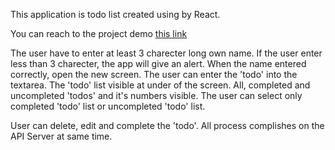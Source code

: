 
This application is todo list created using by React. 

You can reach to the project demo <spann> <a href='https://elite-pies.surge.sh/'>this link</a></span>

The user have to enter at least 3 charecter long own name. If the user enter less than 3 charecter, the app will give an alert. When the name entered correctly, open the new screen. The user can enter the 'todo' into the textarea. The 'todo' list visible at under of the screen. All, completed and uncompleted 'todos' and it's numbers visible. The user can select only completed 'todo' list or uncompleted 'todo' list.

User can delete, edit and complete the 'todo'. All process complishes on the API Server at same time. 
